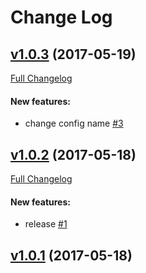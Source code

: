 #  Change Log



## [v1.0.3](https://github.com/francescogior/pubblico/tree/v1.0.3) (2017-05-19)
[Full Changelog](https://github.com/francescogior/pubblico/compare/v1.0.2...v1.0.3)

#### New features:

- change  config name [#3](https://github.com/francescogior/pubblico/issues/3)

## [v1.0.2](https://github.com/francescogior/pubblico/tree/v1.0.2) (2017-05-18)
[Full Changelog](https://github.com/francescogior/pubblico/compare/v1.0.1...v1.0.2)

#### New features:

- release [#1](https://github.com/francescogior/pubblico/issues/1)

## [v1.0.1](https://github.com/francescogior/pubblico/tree/v1.0.1) (2017-05-18)

